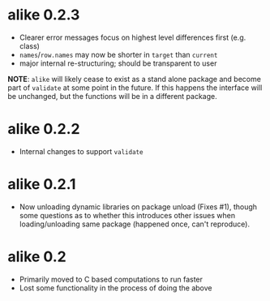 alike 0.2.3
===========

* Clearer error messages focus on highest level differences first (e.g. class)
* `names`/`row.names` may now be shorter in `target` than `current`
* major internal re-structuring; should be transparent to user

**NOTE**: `alike` will likely cease to exist as a stand alone package and become part of `validate` at some point in the future.  If this happens the interface will be unchanged, but the functions will be in a different package.

alike 0.2.2
===========

* Internal changes to support `validate`

alike 0.2.1
===========

* Now unloading dynamic libraries on package unload (Fixes #1), though some
  questions as to whether this introduces other issues when loading/unloading
  same package (happened once, can't reproduce).

alike 0.2
=========

* Primarily moved to C based computations to run faster
* Lost some functionality in the process of doing the above
